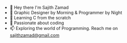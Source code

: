 - 👋 Hey there I'm Sajith Zamad
- 👀 Graphic Designer by Morning & Programmer by Night
- 🌱 Learning C from the scratch
- 💞️ Passionate about coding
- 📫 Exploring the world of Programming. Reach me on sajithzamad@gmail.com  

<!---
SajithZamad/SajithZamad is a ✨ special ✨ repository because its `README.md` (this file) appears on your GitHub profile.
You can click the Preview link to take a look at your changes.
--->
